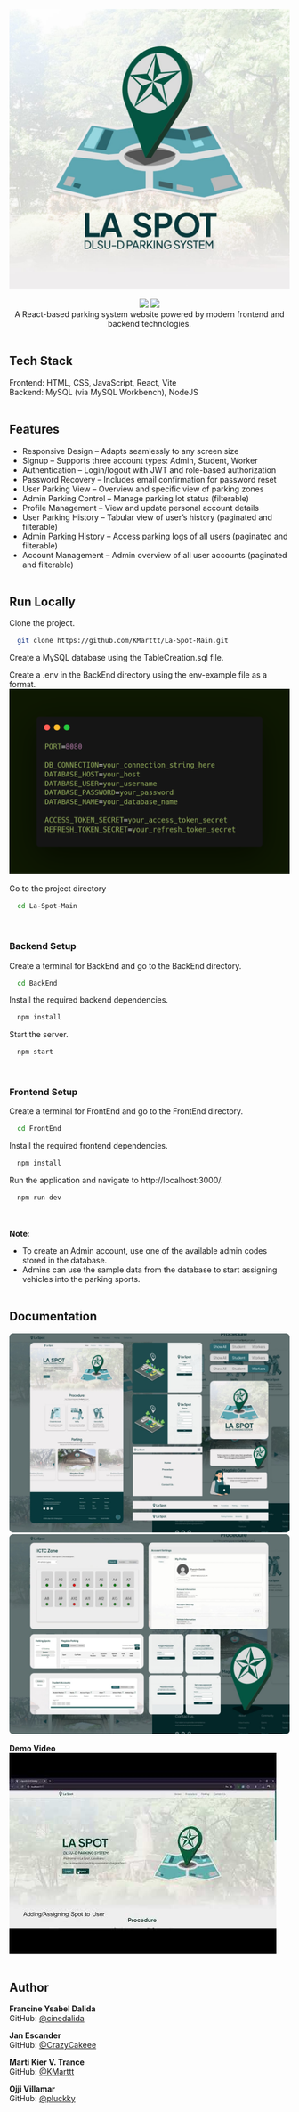 ![Logo](README-Images/logo.jpg)

<p align="center">
  <img src="https://img.shields.io/github/last-commit/KMarttt/La-Spot-Main" />
  <img src="https://img.shields.io/github/languages/code-size/KMarttt/La-Spot-Main" /><br>
  A React-based parking system website powered by modern frontend and backend technologies.<br><br>
</p>

## Tech Stack

Frontend: HTML, CSS, JavaScript, React, Vite  
Backend: MySQL (via MySQL Workbench), NodeJS
<br><br>

## Features

- Responsive Design – Adapts seamlessly to any screen size
- Signup – Supports three account types: Admin, Student, Worker
- Authentication – Login/logout with JWT and role-based authorization
- Password Recovery – Includes email confirmation for password reset
- User Parking View – Overview and specific view of parking zones
- Admin Parking Control – Manage parking lot status (filterable)
- Profile Management – View and update personal account details
- User Parking History – Tabular view of user’s history (paginated and filterable)
- Admin Parking History – Access parking logs of all users (paginated and filterable)
- Account Management – Admin overview of all user accounts (paginated and filterable)
  <br><br>

## Run Locally

Clone the project.

```bash
  git clone https://github.com/KMarttt/La-Spot-Main.git
```

Create a MySQL database using the TableCreation.sql file.

Create a .env in the BackEnd directory using the env-example file as a format.  
![Carbon](README-Images/carbon.png)

Go to the project directory

```bash
  cd La-Spot-Main
```

<br>

### Backend Setup

Create a terminal for BackEnd and go to the BackEnd directory.

```bash
  cd BackEnd
```

Install the required backend dependencies.

```bash
  npm install
```

Start the server.

```bash
  npm start
```

<br>

### Frontend Setup

Create a terminal for FrontEnd and go to the FrontEnd directory.

```bash
  cd FrontEnd
```

Install the required frontend dependencies.

```bash
  npm install
```

Run the application and navigate to http://localhost:3000/.

```bash
  npm run dev
```

<br><br>
**Note**:

- To create an Admin account, use one of the available admin codes stored in the database.
- Admins can use the sample data from the database to start assigning vehicles into the parking sports.
  <br><br>

## Documentation

![Documentation1](README-Images/doc1.jpg)
![Documentation2](README-Images/doc2.jpg)
<br>

**Demo Video**  
[![Demo](README-Images/video-picture.jpg)](https://www.youtube.com/watch?v=Kud7pHdQtlI)
<br><br>

## Author

**Francine Ysabel Dalida**  
GitHub: [@cinedalida](https://github.com/cinedalida)

**Jan Escander**  
GitHub: [@CrazyCakeee](https://github.com/CrazyCakeee)

**Marti Kier V. Trance**  
GitHub: [@KMarttt](https://github.com/KMarttt)

**Ojji Villamar**  
GitHub: [@pluckky](https://github.com/pluckky)
